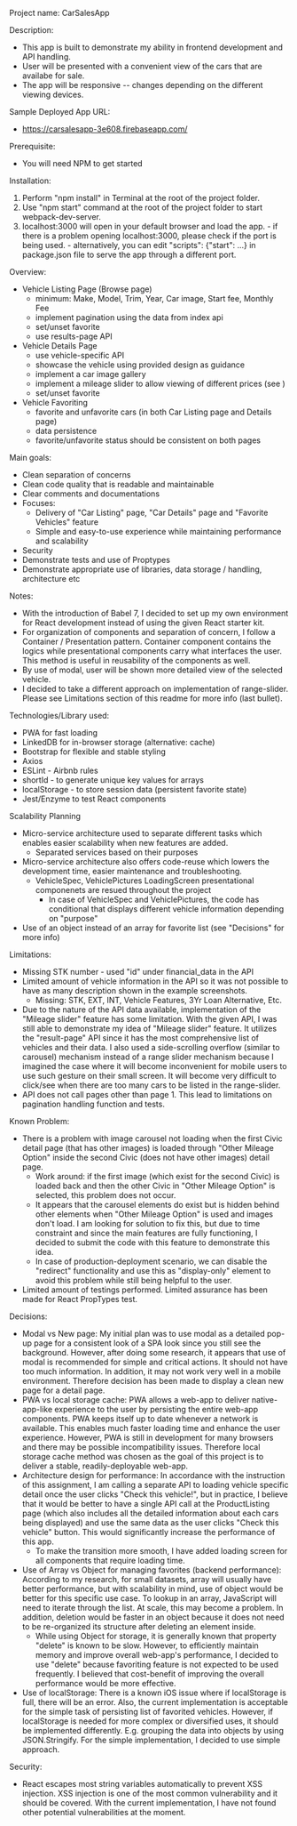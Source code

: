 Project name: CarSalesApp

Description:
  - This app is built to demonstrate my ability in frontend development and API handling.
  - User will be presented with a convenient view of the cars that are availabe for sale. 
  - The app will be responsive -- changes depending on the different viewing devices.

Sample Deployed App URL:
  - https://carsalesapp-3e608.firebaseapp.com/

Prerequisite:
  - You will need NPM to get started

Installation:
  1. Perform "npm install" in Terminal at the root of the project folder.
  2. Use "npm start" command at the root of the project folder to start webpack-dev-server.
  3. localhost:3000 will open in your default browser and load the app.
    - if there is a problem opening localhost:3000, please check if the port is being used.
    - alternatively, you can edit "scripts": {"start": ...} in package.json file to serve the app through a different port.

Overview:
  - Vehicle Listing Page (Browse page)
    - minimum: Make, Model, Trim, Year, Car image, Start fee, Monthly Fee
    - implement pagination using the data from index api
    - set/unset favorite
    - use results-page API
  - Vehicle Details Page
    - use vehicle-specific API
    - showcase the vehicle using provided design as guidance
    - implement a car image gallery
    - implement a mileage slider to allow viewing of different prices (see )
    - set/unset favorite
  - Vehicle Favoriting
    - favorite and unfavorite cars (in both Car Listing page and Details page)
    - data persistence
    - favorite/unfavorite status should be consistent on both pages

Main goals:
  - Clean separation of concerns
  - Clean code quality that is readable and maintainable
  - Clear comments and documentations
  - Focuses:
    - Delivery of "Car Listing" page, "Car Details" page and "Favorite Vehicles" feature
    - Simple and easy-to-use experience while maintaining performance and scalability
  - Security
  - Demonstrate tests and use of Proptypes
  - Demonstrate appropriate use of libraries, data storage / handling, architecture etc

Notes:
  - With the introduction of Babel 7, I decided to set up my own environment for React development instead of using the given React starter kit.
  - For organization of components and separation of concern, I follow a Container / Presentation pattern. Container component contains the logics while presentational components carry what interfaces the user. This method is useful in reusability of the components as well.
  - By use of modal, user will be shown more detailed view of the selected vehicle. 
  - I decided to take a different approach on implementation of range-slider. Please see Limitations section of this readme for more info (last bullet).

Technologies/Library used:
  - PWA for fast loading
  - LinkedDB for in-browser storage (alternative: cache)
  - Bootstrap for flexible and stable styling
  - Axios
  - ESLint - Airbnb rules
  - shortId - to generate unique key values for arrays
  - localStorage - to store session data (persistent favorite state)
  - Jest/Enzyme to test React components

Scalability Planning
  - Micro-service architecture used to separate different tasks which enables easier scalability when new features are added.
    - Separated services based on their purposes
  - Micro-service architecture also offers code-reuse which lowers the development time, easier maintenance and troubleshooting. 
    - VehicleSpec, VehiclePictures LoadingScreen presentational componenets are resued throughout the project
      - In case of VehicleSpec and VehiclePictures, the code has conditional that displays different vehicle information depending on "purpose"
  - Use of an object instead of an array for favorite list (see "Decisions" for more info)

Limitations:
  - Missing STK number - used "id" under financial_data in the API
  - Limited amount of vehicle information in the API so it was not possible to have as many description shown in the example screenshots.
    - Missing: STK, EXT, INT, Vehicle Features, 3Yr Loan Alternative, Etc.
  - Due to the nature of the API data available, implementation of the "Mileage slider" feature has some limitation. With the given API, I was still able to demonstrate my idea of "Mileage slider" feature. It utilizes the "result-page" API since it has the most comprehensive list of vehicles and their data. I also used a side-scrolling overflow (similar to carousel) mechanism instead of a range slider mechanism because I imagined the case where it will become inconvenient for mobile users to use such gesture on their small screen. It will become very difficult to click/see when there are too many cars to be listed in the range-slider.
  - API does not call pages other than page 1. This lead to limitations on pagination handling function and tests.

Known Problem:
  - There is a problem with image carousel not loading when the first Civic detail page (that has other images) is loaded through "Other Mileage Option" inside the second Civic (does not have other images) detail page.
    - Work around: if the first image (which exist for the second Civic) is loaded back and then the other Civic in "Other Mileage Option" is selected, this problem does not occur.
    - It appears that the carousel elements do exist but is hidden behind other elements when "Other Mileage Option" is used and images don't load. I am looking for solution to fix this, but due to time constraint and since the main features are fully functioning, I decided to submit the code with this feature to demonstrate this idea.
    - In case of production-deployment scenario, we can disable the "redirect" functionality and use this as "display-only" element to avoid this problem while still being helpful to the user.
  - Limited amount of testings performed. Limited assurance has been made for React PropTypes test.

Decisions:
  - Modal vs New page: My initial plan was to use modal as a detailed pop-up page for a consistent look of a SPA look since you still see the background. However, after doing some research, it appears that use of modal is recommended for simple and critical actions. It should not have too much information. In addition, it may not work very well in a mobile environment. Therefore decision has been made to display a clean new page for a detail page.
  - PWA vs local storage cache: PWA allows a web-app to deliver native-app-like experience to the user by persisting the entire web-app components. PWA keeps itself up to date whenever a network is available. This enables much faster loading time and enhance the user experience. However, PWA is still in development for many browsers and there may be possible incompatibility issues. Therefore local storage cache method was chosen as the goal of this project is to deliver a stable, readily-deployable web-app. 
  - Architecture design for performance: In accordance with the instruction of this assignment, I am calling a separate API to loading vehicle specific detail once the user clicks "Check this vehicle!", but in practice, I believe that it would be better to have a single API call at the ProductListing page (which also includes all the detailed information about each cars being displayed) and use the same data as the user clicks "Check this vehicle" button. This would significantly increase the performance of this app.
    - To make the transition more smooth, I have added loading screen for all components that require loading time.
  - Use of Array vs Object for managing favorites (backend performance): According to my research, for small datasets, array will usually have better performance, but with scalability in mind, use of object would be better for this specific use case. To lookup in an array, JavaScript will need to iterate through the list. At scale, this may become a problem. In addition, deletion would be faster in an object because it does not need to be re-organized its structure after deleting an element inside.
    - While using Object for storage, it is generally known that property "delete" is known to be slow. However, to efficiently maintain memory and improve overall web-app's performance, I decided to use "delete" because favoriting feature is not expected to be used frequently. I believed that cost-benefit of improving the overall performance would be more effective.
  - Use of localStorage: There is a known iOS issue where if localStorage is full, there will be an error. Also, the current implementation is acceptable for the simple task of persisting list of favorited vehicles. However, if localStorage is needed for more complex or diversified uses, it should be implemented differently. E.g. grouping the data into objects by using JSON.Stringify. For the simple implementation, I decided to use simple approach.

Security: 
  - React escapes most string variables automatically to prevent XSS injection. XSS injection is one of the most common vulnerability and it should be covered. With the current implementation, I have not found other potential vulnerabilities at the moment.